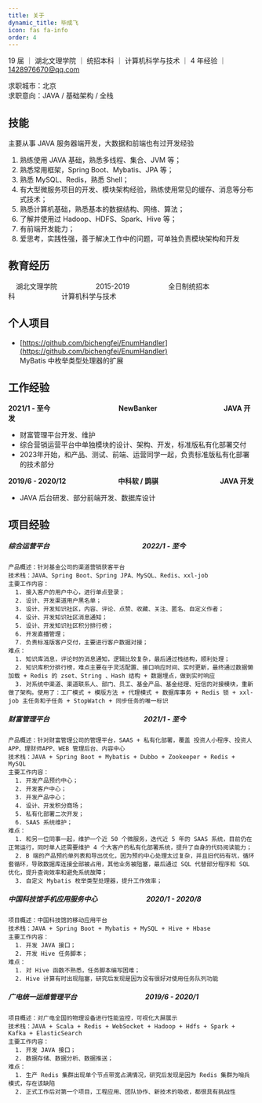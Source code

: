 ```yaml
---
title: 关于
dynamic_title: 毕成飞
icon: fas fa-info
order: 4
---
```


19 届 ｜ 湖北文理学院 ｜ 统招本科 ｜ 计算机科学与技术 ｜ 4 年经验 ｜ 1428976670@qq.com

求职城市：北京  
求职意向：JAVA  / 基础架构 / 全栈

## 技能

主要从事 JAVA 服务器端开发，大数据和前端也有过开发经验

1. 熟练使用 JAVA 基础，熟悉多线程、集合、JVM 等；
2. 熟悉常用框架，Spring Boot、Mybatis、JPA 等；
3. 熟悉 MySQL、Redis，熟悉 Shell；
4. 有大型微服务项目的开发、模块架构经验，熟练使用常见的缓存、消息等分布式技术；
5. 熟悉计算机基础，熟悉基本的数据结构、网络、算法；
6. 了解并使用过 Hadoop、HDFS、Spark、Hive 等；
7. 有前端开发能力；
8. 爱思考，实践性强，善于解决工作中的问题，可单独负责模块架构和开发

## 教育经历

&nbsp;&nbsp;&nbsp;&nbsp;湖北文理学院&nbsp;&nbsp;&nbsp;&nbsp;&nbsp;&nbsp;&nbsp;&nbsp;&nbsp;&nbsp;&nbsp;&nbsp;&nbsp;&nbsp;&nbsp;&nbsp;&nbsp;&nbsp;&nbsp;&nbsp;2015-2019&nbsp;&nbsp;&nbsp;&nbsp;&nbsp;&nbsp;&nbsp;&nbsp;&nbsp;&nbsp;&nbsp;&nbsp;&nbsp;&nbsp;&nbsp;&nbsp;&nbsp;&nbsp;&nbsp;&nbsp;全日制统招本科&nbsp;&nbsp;&nbsp;&nbsp;&nbsp;&nbsp;&nbsp;&nbsp;&nbsp;&nbsp;&nbsp;&nbsp;&nbsp;&nbsp;&nbsp;&nbsp;&nbsp;&nbsp;&nbsp;&nbsp;&nbsp;&nbsp;&nbsp;&nbsp;计算机科学与技术

## 个人项目
- [https://github.com/bichengfei/EnumHandler](https://github.com/bichengfei/EnumHandler)  
  MyBatis 中枚举类型处理器的扩展

## 工作经验

<B>2021/1 - 至今 &nbsp;&nbsp;&nbsp;&nbsp;&nbsp;&nbsp;&nbsp;&nbsp;&nbsp;&nbsp;&nbsp;&nbsp;&nbsp;&nbsp;&nbsp;&nbsp;&nbsp;&nbsp;&nbsp;&nbsp;&nbsp;&nbsp;&nbsp;&nbsp;&nbsp;&nbsp;&nbsp;&nbsp;&nbsp;&nbsp;&nbsp;&nbsp;&nbsp;&nbsp;&nbsp;&nbsp;&nbsp;&nbsp;&nbsp;&nbsp;&nbsp;NewBanker &nbsp;&nbsp;&nbsp;&nbsp;&nbsp;&nbsp;&nbsp;&nbsp;&nbsp;&nbsp;&nbsp;&nbsp;&nbsp;&nbsp;&nbsp;&nbsp;&nbsp;&nbsp;&nbsp;&nbsp;&nbsp;&nbsp;&nbsp;&nbsp;&nbsp;&nbsp;&nbsp;&nbsp;&nbsp;&nbsp;&nbsp;&nbsp;&nbsp;&nbsp;&nbsp;&nbsp;&nbsp;&nbsp;&nbsp; JAVA 开发</B>

- 财富管理平台开发、维护
- 综合营销运营平台中单独模块的设计、架构、开发，标准版私有化部署交付
- 2023年开始，和产品、测试、前端、运营同学一起，负责标准版私有化部署的技术部分

<B>2019/6 - 2020/12 &nbsp;&nbsp;&nbsp;&nbsp;&nbsp;&nbsp;&nbsp;&nbsp;&nbsp;&nbsp;&nbsp;&nbsp;&nbsp;&nbsp;&nbsp;&nbsp;&nbsp;&nbsp;&nbsp;&nbsp;&nbsp;&nbsp;&nbsp;&nbsp;&nbsp;&nbsp;&nbsp;&nbsp;&nbsp;&nbsp;   中科软 / 鹍骐 &nbsp;&nbsp;&nbsp;&nbsp;&nbsp;&nbsp;&nbsp;&nbsp;&nbsp;&nbsp;&nbsp;&nbsp;&nbsp;&nbsp;&nbsp;&nbsp;&nbsp;&nbsp;&nbsp;&nbsp;&nbsp;&nbsp;&nbsp;&nbsp;&nbsp;&nbsp;&nbsp;&nbsp;&nbsp;&nbsp;&nbsp;&nbsp;&nbsp;&nbsp;&nbsp;&nbsp;    JAVA 开发</B>

- JAVA 后台研发、部分前端开发、数据库设计

## 项目经验

##### 综合运营平台  &nbsp;&nbsp;&nbsp;&nbsp;&nbsp;&nbsp;&nbsp;&nbsp;&nbsp;&nbsp;&nbsp;&nbsp;&nbsp;&nbsp;&nbsp;&nbsp;&nbsp;&nbsp;&nbsp;&nbsp;&nbsp;&nbsp;&nbsp;&nbsp;&nbsp;&nbsp;&nbsp;&nbsp;&nbsp;&nbsp;&nbsp;&nbsp;&nbsp;&nbsp;&nbsp;&nbsp;&nbsp;&nbsp;&nbsp;&nbsp;&nbsp;&nbsp;&nbsp;&nbsp;&nbsp;&nbsp;&nbsp;&nbsp;&nbsp;&nbsp;&nbsp;&nbsp;&nbsp;&nbsp;&nbsp;&nbsp;2022/1 - 至今

```
产品概述：针对基金公司的渠道营销获客平台
技术栈：JAVA、Spring Boot、Spring JPA、MySQL、Redis、xxl-job
主要工作内容：
  1. 接入客户的用户中心，进行单点登录；
  2. 设计、开发渠道用户黑名单；
  3. 设计、开发知识社区，内容、评论、点赞、收藏、关注、匿名、自定义作者；
  4. 设计、开发知识社区消息通知；
  5. 设计、开发知识社区积分排行榜；
  6. 开发直播管理；
  7. 负责标准版客户交付，主要进行客户数据对接；
难点：
  1. 知识库消息，评论时的消息通知，逻辑比较复杂，最后通过栈结构，顺利处理；
  2. 知识库积分排行榜，难点主要在于灵活配置、接口响应时间、实时更新，最终通过数据懒加载 + Redis 的 zset、String 、Hash 结构 + 数据埋点，做到实时响应
  3. 对系统中渠道、渠道联系人、部门、员工、基金产品、基金经理、短信的对接模块，重新做了架构。使用了：工厂模式 + 模版方法 + 代理模式 + 数据库事务 + Redis 锁 + xxl-job 主任务和子任务 + StopWatch + 同步任务的唯一标识
```

##### 财富管理平台 &nbsp;&nbsp;&nbsp;&nbsp;&nbsp;&nbsp;&nbsp;&nbsp;&nbsp;&nbsp;&nbsp;&nbsp;&nbsp;&nbsp;&nbsp;&nbsp;&nbsp;&nbsp;&nbsp;&nbsp;&nbsp;&nbsp;&nbsp;&nbsp;&nbsp;&nbsp;&nbsp;&nbsp;&nbsp;&nbsp;&nbsp;&nbsp;&nbsp;&nbsp;&nbsp;&nbsp;&nbsp;&nbsp;&nbsp;&nbsp;&nbsp;&nbsp;&nbsp;&nbsp;&nbsp;&nbsp;&nbsp;&nbsp;&nbsp;&nbsp;&nbsp;&nbsp;&nbsp;&nbsp;&nbsp;&nbsp; 2021/1 - 至今

```
产品概述：针对财富管理公司的管理平台，SAAS + 私有化部署，覆盖 投资人小程序、投资人APP、理财师APP、WEB 管理后台、内容中心
技术栈：JAVA + Spring Boot + Mybatis + Dubbo + Zookeeper + Redis + MySQL
主要工作内容：
  1. 开发产品预约中心；
  2. 开发客户中心；
  3. 开发产品中心；
  4. 设计、开发积分商场；
  5. 私有化部署二次开发；
  6. SAAS 系统维护；
难点：
  1. 和另一位同事一起，维护一个近 50 个微服务，迭代近 5 年的 SAAS 系统，目前仍在正常运行，同时单人还需要维护 4 个大客户的私有化部署系统，提升了自身的代码阅读能力；
  2. B 端的产品预约单列表和导出优化，因为预约中心处理太过复杂，并且旧代码有坑，循环套循环，导致数据库连接全部被占用，其他业务被阻塞，最后通过 SQL 代替部分程序和 SQL 优化，提升查询效率和避免系统故障；
  3. 自定义 Mybatis 枚举类型处理器，提升工作效率；
```

##### 中国科技馆手机应用服务中心 &nbsp;&nbsp;&nbsp;&nbsp;&nbsp;&nbsp;&nbsp;&nbsp;&nbsp;&nbsp;&nbsp;&nbsp;&nbsp;&nbsp;&nbsp;&nbsp;&nbsp;&nbsp;&nbsp;&nbsp;&nbsp;&nbsp;&nbsp;&nbsp;&nbsp;&nbsp;&nbsp;&nbsp; 2020/1 - 2020/8

```
项目概述：中国科技馆的移动应用平台
技术栈：JAVA + Spring Boot + Mybatis + MySQL + Hive + Hbase
主要工作内容：
  1. 开发 JAVA 接口；
  2. 开发 Hive 任务脚本；
难点：
  1. 对 Hive 函数不熟悉，任务脚本编写困难；
  2. Hive 计算有时出现阻塞，研究后发现是因为没有很好对使用任务队列功能
```

##### 广电统一运维管理平台 &nbsp;&nbsp;&nbsp;&nbsp;&nbsp;&nbsp;&nbsp;&nbsp;&nbsp;&nbsp;&nbsp;&nbsp;&nbsp;&nbsp;&nbsp;&nbsp;&nbsp;&nbsp;&nbsp;&nbsp;&nbsp;&nbsp;&nbsp;&nbsp;&nbsp;&nbsp;&nbsp;&nbsp;&nbsp;&nbsp;&nbsp;&nbsp;&nbsp;&nbsp;&nbsp;&nbsp;&nbsp;&nbsp;&nbsp;&nbsp; 2019/6 - 2020/1

```
项目概述：对广电全国的物理设备进行性能监控，可视化大屏展示
技术栈：JAVA + Scala + Redis + WebSocket + Hadoop + Hdfs + Spark + Kafka + ElasticSearch
主要工作内容：
  1. 开发 JAVA 接口；
  2. 数据存储、数据分析、数据推送；
难点：
  1. 生产 Redis 集群出现单个节点带宽占满情况，研究后发现是因为 Redis 集群为哨兵模式，存在该缺陷
  2. 正式工作后对第一个项目，工程应用、团队协作、新技术的吸收，都很具有挑战性
```